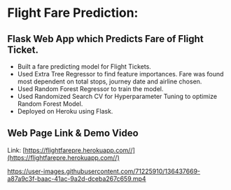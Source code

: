 # Flight Fare Prediction: 

## Flask Web App which Predicts Fare of Flight Ticket.
* Built a fare predicting model for Flight Tickets.
* Used Extra Tree Regressor to find feature importances. Fare was found most dependent on total stops, journey date and airline chosen.
* Used Random Forest Regressor to train the model.
* Used Randomized Search CV for Hyperparameter Tuning to optimize Random Forest Model. 
* Deployed on Heroku using Flask. 


## Web Page Link & Demo Video
Link: [https://flightfarepre.herokuapp.com//](https://flightfarepre.herokuapp.com//)


https://user-images.githubusercontent.com/71225910/136437669-a87a9c3f-baac-41ac-9a2d-dceba267c659.mp4
